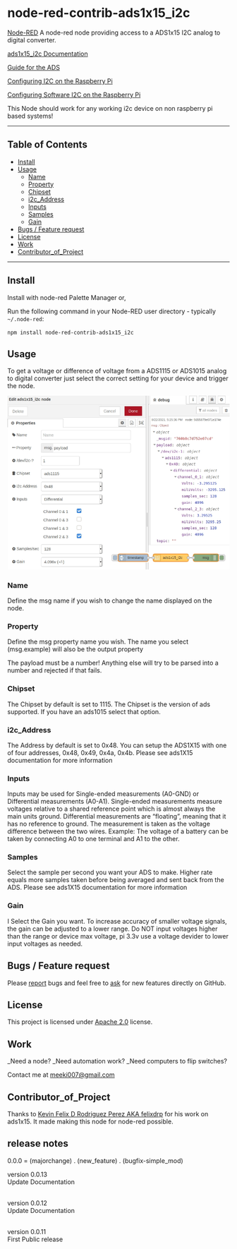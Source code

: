 node-red-contrib-ads1x15_i2c
==================================


<a href="http://nodered.org" target="_new">Node-RED</a> A node-red node providing access to a ADS1x15 I2C analog to digital converter.

<a href="https://github.com/meeki007/node-red-contrib-ads1x15_i2c" target="_blank">ads1x15_i2c Documentation</a>

<a href="https://www.best-microcontroller-projects.com/ads1115.html" target="_blank">Guide for the ADS</a>

<a href="https://github.com/fivdi/i2c-bus/blob/HEAD/doc/raspberry-pi-i2c.md" target="_blank">Configuring I2C on the Raspberry Pi</a>

<a href="https://github.com/fivdi/i2c-bus/blob/HEAD/doc/raspberry-pi-software-i2c.md" target="_blank">Configuring Software I2C on the Raspberry Pi</a>

This Node should work for any working i2c device on non raspberry pi based systems!

---

## Table of Contents
* [Install](#install)
* [Usage](#usage)
  * [Name](#Name)
  * [Property](#Property)
  * [Chipset](#Chipset)
  * [i2c_Address](#i2c_Address)
  * [Inputs](#Inputs)
  * [Samples](#Round_Output)
  * [Gain](#Gain)
* [Bugs / Feature request](#bugs--feature-request)
* [License](#license)
* [Work](#work)
* [Contributor_of_Project](#Contributor_of_Project)

---

## Install

Install with node-red Palette Manager or,

Run the following command in your Node-RED user directory - typically `~/.node-red`:

```
npm install node-red-contrib-ads1x15_i2c
```


## Usage

To get a voltage or difference of voltage from a ADS1115 or ADS1015 analog to digital converter just select the correct setting for your device and trigger the node.

![example1.jpg](./doc/example1.jpg)


### Name

Define the msg name if you wish to change the name displayed on the node.

### Property

Define the msg property name you wish. The name you select (msg.example) will also be the output property</p>
The payload must be a number! Anything else will try to be parsed into a number and rejected if that fails.

### Chipset

The Chipset by default is set to 1115. The Chipset is the version of ads supported. If you have an ads1015 select that option.

### i2c_Address

The Address by default is set to 0x48. You can setup the ADS1X15 with one of four addresses, 0x48, 0x49, 0x4a, 0x4b. Please see ads1X15 documentation for more information

### Inputs

Inputs may be used for Single-ended measurements (A0-GND) or Differential measurements (A0-A1). Single-ended measurements measure voltages relative to a shared reference point which is almost always the main units ground. Differential measurements are “floating”, meaning that it has no reference to ground. The measurement is taken as the voltage difference between the two wires. Example: The voltage of a battery can be taken by connecting A0 to one terminal and A1 to the other.

### Samples

Select the sample per second you want your ADS to make. Higher rate equals more samples taken before being averaged and sent back from the ADS. Please see ads1X15 documentation for more information

### Gain

I  Select the Gain you want. To increase accuracy of smaller voltage signals, the gain can be adjusted to a lower range. Do NOT input voltages higher than the range or device max voltage, pi 3.3v use a voltage devider to lower input voltages as needed.



## Bugs / Feature request
Please [report](https://github.com/meeki007/node-red-contrib-ads1x15_i2c/issues) bugs and feel free to [ask](https://github.com/node-red-contrib-ads1x15_i2c/issues) for new features directly on GitHub.


## License
This project is licensed under [Apache 2.0](http://www.apache.org/licenses/LICENSE-2.0) license.


## Work
_Need a node?
_Need automation work?
_Need computers to flip switches?

Contact me at meeki007@gmail.com


## Contributor_of_Project

Thanks to [Kevin Felix D Rodriguez Perez AKA felixdrp](https://github.com/felixdrp/ads1x15) for his work on ads1x15. It made making this node for node-red possible.
<br>

## release notes ##
0.0.0 = (majorchange) . (new_feature) . (bugfix-simple_mod)

version 0.0.13
<br>
Update Documentation
<br>
<br>

version 0.0.12
<br>
Update Documentation
<br>
<br>

version 0.0.11
<br>
First Public release
<br>
<br>
